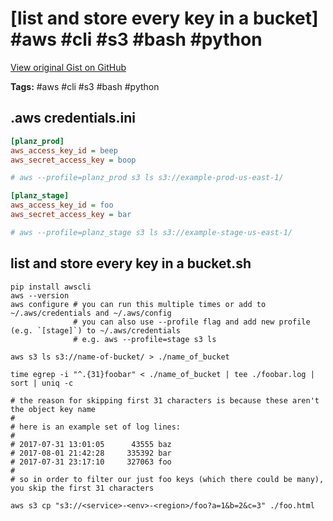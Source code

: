 # [list and store every key in a bucket] #aws #cli #s3 #bash #python

[View original Gist on GitHub](https://gist.github.com/Integralist/12806fcbea259edcbc438746b58156af)

**Tags:** #aws #cli #s3 #bash #python

## .aws credentials.ini

```ini
[planz_prod]
aws_access_key_id = beep
aws_secret_access_key = boop

# aws --profile=planz_prod s3 ls s3://example-prod-us-east-1/

[planz_stage]
aws_access_key_id = foo
aws_secret_access_key = bar

# aws --profile=planz_stage s3 ls s3://example-stage-us-east-1/
```

## list and store every key in a bucket.sh

```shell
pip install awscli
aws --version
aws configure # you can run this multiple times or add to ~/.aws/credentials and ~/.aws/config
              # you can also use --profile flag and add new profile (e.g. `[stage]`) to ~/.aws/credentials
              # e.g. aws --profile=stage s3 ls
              
aws s3 ls s3://name-of-bucket/ > ./name_of_bucket

time egrep -i "^.{31}foobar" < ./name_of_bucket | tee ./foobar.log | sort | uniq -c

# the reason for skipping first 31 characters is because these aren't the object key name
# 
# here is an example set of log lines:
#
# 2017-07-31 13:01:05      43555 baz
# 2017-08-01 21:42:28     335392 bar
# 2017-07-31 23:17:10     327063 foo
# 
# so in order to filter our just foo keys (which there could be many), you skip the first 31 characters

aws s3 cp "s3://<service>-<env>-<region>/foo?a=1&b=2&c=3" ./foo.html
```

